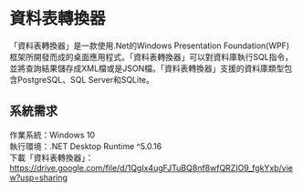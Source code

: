 # 資料表轉換器

「資料表轉換器」是一款使用.Net的Windows Presentation Foundation(WPF)框架所開發而成的桌面應用程式。「資料表轉換器」可以對資料庫執行SQL指令，並將查詢結果儲存成XML檔或是JSON檔。「資料表轉換器」支援的資料庫類型包含PostgreSQL、SQL Server和SQLite。<br/>

## 系統需求
作業系統：Windows 10<br/>
執行環境：.NET Desktop Runtime ^5.0.16<br/>
下載「資料表轉換器」：https://drive.google.com/file/d/1QgIx4ugFJTuBQ8nf8wfQRZIO9_fgkYxb/view?usp=sharing

